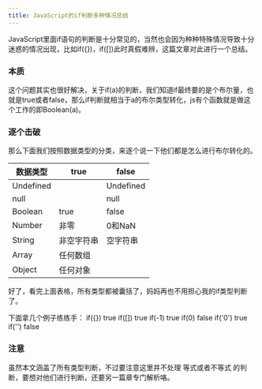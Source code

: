 ```yaml
---
title: JavaScript的if判断多种情况总结
---
```




 JavaScript里面if语句的判断是十分常见的，当然也会因为种种特殊情况导致十分迷惑的情况出现，比如if({})，if([])此时真假难辨，这篇文章对此进行一个总结。
 <!---more-->
 
### 本质
 这个问题其实也很好解决，关于if(a)的判断，我们知道if最终要的是个布尔量，也就是true或者false，那么if判断就相当于a的布尔类型转化，js有个函数就是做这个工作的即Boolean(a)。
 
### 逐个击破
 
 那么下面我们按照数据类型的分类，来逐个说一下他们都是怎么进行布尔转化的。
 
 |数据类型 |  true  |  false  |
 |-------|-----    |-----    |
 |Undefined|       |Undefined|
 |null|             |null|
 |Boolean|true     |false|
 |Number|  非零     |0和NaN|
 |String|非空字符串|空字符串|
 |Array|任何数组||
 |Object|任何对象||

 好了，看完上面表格，所有类型都被囊括了，妈妈再也不用担心我的if类型判断了。

 下面拿几个例子练练手：
 if({})   true
 if([])   true
 if(-1)   true
 if(0)    false
 if('0')  true
 if('')   false

### 注意

虽然本文涵盖了所有类型判断，不过要注意这里并不处理 等式或者不等式 的判断，要想对他们进行判断，还要另一篇章专门解析咯。
 
 
